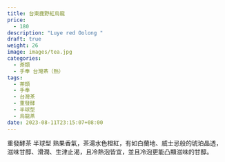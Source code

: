 ```yaml
---
title: 台東鹿野紅烏龍
price:
  - 180
description: "Luye red Oolong "
draft: true
weight: 26
image: images/tea.jpg
categories:
  - 茶類
  - 手奉 台灣茶（熱）
tags:
  - 茶類
  - 手奉
  - 台灣茶
  - 重發酵
  - 半球型
  - 烏龍茶
date: 2023-08-11T23:15:07+08:00
---
```

重發酵茶 半球型 熟果香氣，茶湯水色橙紅，有如白蘭地、威士忌般的琥珀晶透，滋味甘醇、滑潤、生津止渴，且冷熱泡皆宜，並且冷泡更能凸顯滋味的甘醇。
